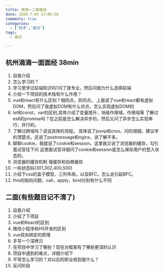 ```yaml
---
title: 滴滴一二面面经
date: 2020-7-05 23:06:58
comments: true
categories: 
  - ['技术','面试']
tags:
  - 面试

---
```

## 杭州滴滴一面面经 38min

1. 自我介绍
2. 怎么学习的？
3. 学习里学过前端知识吗?问了我专业，然后问我为什么选择前端
4. 介绍一下项目的技术栈有什么作用？
5. vue和react有什么区别？相同点，异同点。
  上面说了vue和react都有虚拟DOM，然后问了我虚拟DOM有什么优点，怎么实现虚拟DOM的
6. let和const，var的区别,具体介绍了变量提升，块级作用域，作用域等
  了解过es6的promise吗？在之前是怎么解决异步的，然后又问了异步怎么实现串行，并行的。
7. 了解过跨域吗？说说具体的流程。
  具体说了jsonp和cros，问的很细，建议学的清楚点。还说了postmessage和nginx，说了解不多。
8. 聊聊cookie，我就说了cookie和session，这里我又说了浏览器的缓存，勾引面试官往下问
  这里面试官详细问了cookie和session是怎么保存用户的登入状态的。
8. 浏览器的缓存机制
  强缓存和协商缓存
9. 一些状态码(301,302,400,500)
10. 介绍下css的盒子模型，三列布局，以及BFC，怎么会引起BFC。
11. this的指向问题，call，apply，bind分别有什么不同


## 二面(有些题目记不清了)
1. 自我介绍
2. 介绍了下项目
3. vue和React的区别
4. 微信小程序和H5开发的区别
5. vue双向绑定的原理
6. 手写一个深拷贝
7. 在项目中学习了哪些？现在对框架有了哪些更深的认识
8. 项目中遇到的难点，详细介绍下
9. 平常怎么学习的？对以后的职业规划是什么？
10. 反问阶段